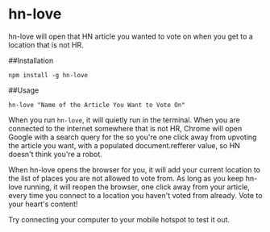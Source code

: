 hn-love
=======

hn-love will open that HN article you wanted to vote on when you get to a location that is not HR.

##Installation

    npm install -g hn-love


##Usage

    hn-love "Name of the Article You Want to Vote On"

When you run `hn-love`, it will quietly run in the terminal. When you are connected to the internet somewhere that is not HR, Chrome will open Google with a search query for the so you're one click away from upvoting the article you want, with a populated document.refferer value, so HN doesn't think you're a robot.

When hn-love opens the browser for you, it will add your current location to the list of places you are not allowed to vote from. As long as you keep hn-love running, it will reopen the browser, one click away from your article, every time you connect to a location you haven't voted from already. Vote to your heart's content!

Try connecting your computer to your mobile hotspot to test it out.
